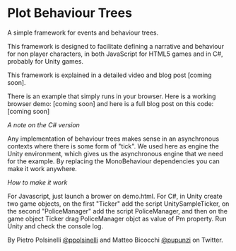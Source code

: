 # Plot Behaviour Trees
A simple framework for events and behaviour trees.

This framework is designed to facilitate defining a narrative and behaviour for non player characters, 
in both JavaScript for HTML5 games and in C#, probably for Unity games.

This framework is explained in a detailed video and blog post [coming soon].

There is an example that simply runs in your browser. 
Here is a working browser demo: 
[coming soon]
and here is a full blog post on this code:
[coming soon]

*A note on the C# version*

Any implementation of behaviour trees makes sense in an asynchronous contexts where there is some form of "tick". We used here as engine the Unity environment, which gives us the asynchronous engine that we need for the example. By replacing the MonoBehaviour dependencies you can make it work anywhere.

*How to make it work*

For Javascript, just launch a brower on demo.html. For C#, in Unity create two game objects, on the first "Ticker" add the script UnitySampleTicker, on the second "PoliceManager" add the script PoliceManager, and then on the game object Ticker drag PoliceManager objct as value of Pm property. Run Unity and check the console log.


By Pietro Polsinelli [@ppolsinelli](https://twitter.com/ppolsinelli) and Matteo Bicocchi [@pupunzi](https://twitter.com/pupunzi) on Twitter.

